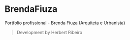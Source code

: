 # BrendaFiuza
Portfolio profissional - Brenda Fiuza (Arquiteta e Urbanista)

>Development by Herbert Ribeiro
